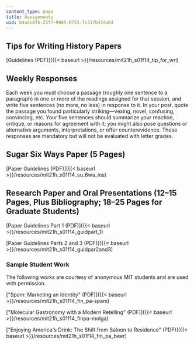 ```yaml
---
content_type: page
title: Assignments
uid: b4adc07b-25f7-99d5-0753-fc317b434ab4
---
```


Tips for Writing History Papers
-------------------------------

[Guidelines (PDF)]({{< baseurl >}}/resources/mit21h_s01f14_tip_for_wri)

Weekly Responses
----------------

Each week you must choose a passage (roughly one sentence to a paragraph) in one or more of the readings assigned for that session, and write five sentences (no more, no less) in response to it. In your post, quote the passage you found particularly striking—vexing, novel, confusing, convincing, etc. Your five sentences should summarize your reaction, critique, or reasons for agreement with it; you might also pose questions or alternative arguments, interpretations, or offer counterevidence. These responses are mandatory but will not be evaluated with letter grades.

Sugar Six Ways Paper (5 Pages)
------------------------------

[Paper Guidelines (PDF)]({{< baseurl >}}/resources/mit21h_s01f14_su_6wa_ins)

Research Paper and Oral Presentations (12–15 Pages, Plus Bibliography; 18–25 Pages for Graduate Students)
---------------------------------------------------------------------------------------------------------

[Paper Guidelines Part 1 (PDF)]({{< baseurl >}}/resources/mit21h_s01f14_guidpart_1)

[Paper Guidelines Parts 2 and 3 (PDF)]({{< baseurl >}}/resources/mit21h_s01f14_guidpar2and3)

### Sample Student Work

The following works are courtesy of anonymous MIT students and are used with permission.

["Spam: Marketing an Identity" (PDF)]({{< baseurl >}}/resources/mit21h_s01f14_fin_pa-spam) 

["Molecular Gastronomy with a Modern Retelling" (PDF)]({{< baseurl >}}/resources/mit21h_s01f14_finpa-molga) 

["Enjoying America's Drink: The Shift from Saloon to Residence" (PDF)]({{< baseurl >}}/resources/mit21h_s01f14_fin_pa_beer)